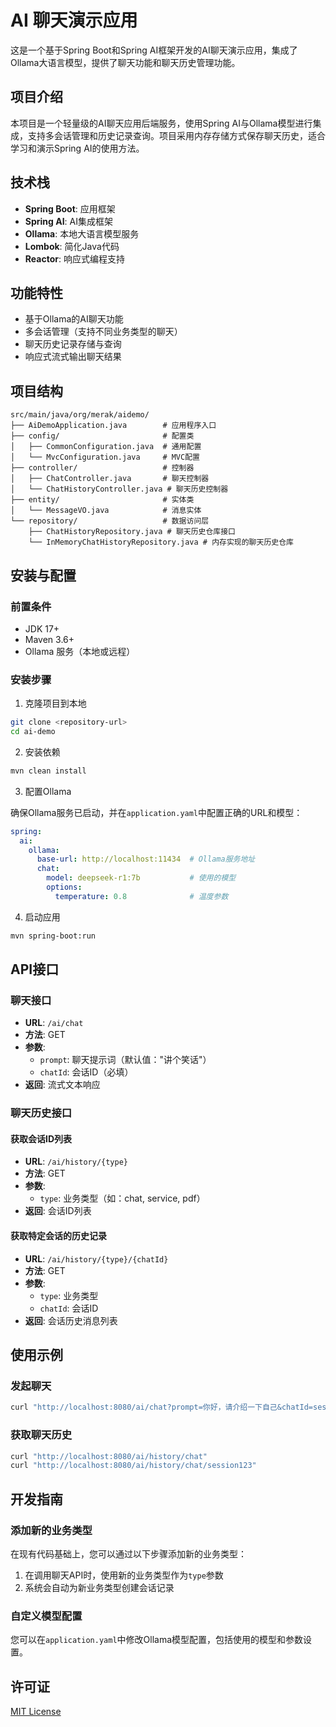 # AI 聊天演示应用

这是一个基于Spring Boot和Spring AI框架开发的AI聊天演示应用，集成了Ollama大语言模型，提供了聊天功能和聊天历史管理功能。

## 项目介绍

本项目是一个轻量级的AI聊天应用后端服务，使用Spring AI与Ollama模型进行集成，支持多会话管理和历史记录查询。项目采用内存存储方式保存聊天历史，适合学习和演示Spring AI的使用方法。

## 技术栈

- **Spring Boot**: 应用框架
- **Spring AI**: AI集成框架
- **Ollama**: 本地大语言模型服务
- **Lombok**: 简化Java代码
- **Reactor**: 响应式编程支持

## 功能特性

- 基于Ollama的AI聊天功能
- 多会话管理（支持不同业务类型的聊天）
- 聊天历史记录存储与查询
- 响应式流式输出聊天结果

## 项目结构

```
src/main/java/org/merak/aidemo/
├── AiDemoApplication.java        # 应用程序入口
├── config/                       # 配置类
│   ├── CommonConfiguration.java  # 通用配置
│   └── MvcConfiguration.java     # MVC配置
├── controller/                   # 控制器
│   ├── ChatController.java       # 聊天控制器
│   └── ChatHistoryController.java # 聊天历史控制器
├── entity/                       # 实体类
│   └── MessageVO.java            # 消息实体
└── repository/                   # 数据访问层
    ├── ChatHistoryRepository.java # 聊天历史仓库接口
    └── InMemoryChatHistoryRepository.java # 内存实现的聊天历史仓库
```

## 安装与配置

### 前置条件

- JDK 17+
- Maven 3.6+
- Ollama 服务（本地或远程）

### 安装步骤

1. 克隆项目到本地

```bash
git clone <repository-url>
cd ai-demo
```

2. 安装依赖

```bash
mvn clean install
```

3. 配置Ollama

确保Ollama服务已启动，并在`application.yaml`中配置正确的URL和模型：

```yaml
spring:
  ai:
    ollama:
      base-url: http://localhost:11434  # Ollama服务地址
      chat:
        model: deepseek-r1:7b           # 使用的模型
        options:
          temperature: 0.8              # 温度参数
```

4. 启动应用

```bash
mvn spring-boot:run
```

## API接口

### 聊天接口

- **URL**: `/ai/chat`
- **方法**: GET
- **参数**:
  - `prompt`: 聊天提示词（默认值："讲个笑话"）
  - `chatId`: 会话ID（必填）
- **返回**: 流式文本响应

### 聊天历史接口

#### 获取会话ID列表

- **URL**: `/ai/history/{type}`
- **方法**: GET
- **参数**:
  - `type`: 业务类型（如：chat, service, pdf）
- **返回**: 会话ID列表

#### 获取特定会话的历史记录

- **URL**: `/ai/history/{type}/{chatId}`
- **方法**: GET
- **参数**:
  - `type`: 业务类型
  - `chatId`: 会话ID
- **返回**: 会话历史消息列表

## 使用示例

### 发起聊天

```bash
curl "http://localhost:8080/ai/chat?prompt=你好，请介绍一下自己&chatId=session123"
```

### 获取聊天历史

```bash
curl "http://localhost:8080/ai/history/chat"
curl "http://localhost:8080/ai/history/chat/session123"
```

## 开发指南

### 添加新的业务类型

在现有代码基础上，您可以通过以下步骤添加新的业务类型：

1. 在调用聊天API时，使用新的业务类型作为`type`参数
2. 系统会自动为新业务类型创建会话记录

### 自定义模型配置

您可以在`application.yaml`中修改Ollama模型配置，包括使用的模型和参数设置。

## 许可证

[MIT License](LICENSE)